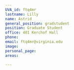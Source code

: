 ```yaml
---
UVA_id: ftq4mr
lastname: Lilly
name: Astrid
general_position: gradstudent
position: Graduate Student
office: 401 Kerchof Hall
phone: 
email: ftq4mr@virginia.edu
image:
personal_page:
areas:
  
---
```

